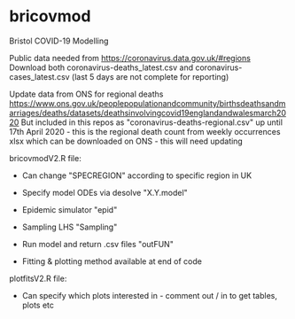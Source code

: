 # bricovmod
Bristol COVID-19 Modelling

Public data needed from https://coronavirus.data.gov.uk/#regions
Download both coronavirus-deaths_latest.csv and coronavirus-cases_latest.csv (last 5 days are not complete for reporting)

Update data from ONS for regional deaths 
https://www.ons.gov.uk/peoplepopulationandcommunity/birthsdeathsandmarriages/deaths/datasets/deathsinvolvingcovid19englandandwalesmarch2020
But included in this repos as "coronavirus-deaths-regional.csv" up until 17th April 2020 - this is the regional death count from weekly occurrences xlsx which can be downloaded on ONS - this will need updating

bricovmodV2.R file:

- Can change "SPECREGION" according to specific region in UK 

- Specify model ODEs via desolve "X.Y.model"

- Epidemic simulator "epid" 

- Sampling LHS "Sampling" 

- Run model and return .csv files "outFUN"

- Fitting & plotting method available at end of code




plotfitsV2.R file:

- Can specify which plots interested in - comment out / in to get tables, plots etc
